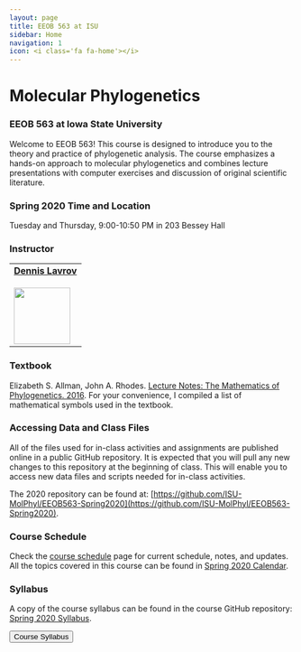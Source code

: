 ```yaml
---
layout: page
title: EEOB 563 at ISU
sidebar: Home
navigation: 1
icon: <i class='fa fa-home'></i>
---
```


# Molecular Phylogenetics

### EEOB 563 at Iowa State University

Welcome to EEOB 563! This course is designed to introduce you to the theory and practice of phylogenetic analysis. 
The course emphasizes a hands-on approach to molecular phylogenetics and combines lecture presentations with computer exercises and discussion of original scientific literature.


### Spring 2020 Time and Location

Tuesday and Thursday, 9:00-10:50 PM in 203 Bessey Hall


### Instructor

<table>
  <tbody>
    <tr>
      <td><a href="https://sites.google.com/site/dennislavrov/"><b>Dennis Lavrov</b></a><br /><a href="mailto:dlavrov@iastate.edu"><i class="fa fa-envelope"></i></a> <a href="https://github.com/dlavrov"><i class="fa fa-github-square"></i></a> <a href="https://twitter.com/lavrov_dv"><i class="fa fa-twitter"></i></a><br><a href="https://sites.google.com/site/dennislavrov/"><img src="https://pbs.twimg.com/profile_images/768926478624927744/AllbTyWK_400x400.jpg" height="100" width="100"/></a></td>
    </tr>
  </tbody>
</table>


### Textbook

Elizabeth S. Allman, John A. Rhodes. [Lecture Notes: The Mathematics of Phylogenetics.  2016](https://jarhodesuaf.github.io/PhyloBook.pdf). 
For your convenience, I compiled a list of mathematical symbols used in the textbook.

### Accessing Data and Class Files

All of the files used for in-class activities and assignments are published online in a public GitHub repository. 
It is expected that you will pull any new changes to this repository at the beginning of class. This will enable you to access new data files and scripts needed for in-class activities. 

The 2020 repository can be found at: [https://github.com/ISU-MolPhyl/EEOB563-Spring2020](https://github.com/ISU-MolPhyl/EEOB563-Spring2020). 

### Course Schedule

Check the [course schedule](https://isu-molphyl.github.io/EEOB563/schedule.html) page for current schedule, notes, and updates.  All the topics covered in this course can be found in [Spring 2020 Calendar](https://docs.google.com/spreadsheets/d/1okuP20eZHE3TKdtxlqVbEp3xEcYB6wGZh_O1muiiXb0/edit?usp=sharing).

### Syllabus

A copy of the course syllabus can be found in the course GitHub repository: [Spring 2020 Syllabus](https://isu-molphyl.github.io/EEOB563-Spring2020/syllabus.pdf).

<a href="https://isu-molphyl.github.io/EEOB563-Spring2020/syllabus.pdf"><button type="button" class="btn btn-primary">Course Syllabus</button></a>
